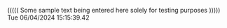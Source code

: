 ((((( Some sample text being entered here solely for testing purposes ))))) Tue 06/04/2024 15:15:39.42

